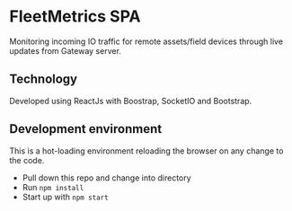 # FleetMetrics SPA
Monitoring incoming IO traffic for remote assets/field devices through live updates from Gateway server.

## Technology
Developed using ReactJs with Boostrap, SocketIO and Bootstrap.

## Development environment
This is a hot-loading environment reloading the browser on any change to the code.

* Pull down this repo and change into directory
* Run ```npm install```
* Start up with ```npm start```
